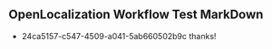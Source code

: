 ## OpenLocalization Workflow Test MarkDown
* 24ca5157-c547-4509-a041-5ab660502b9c thanks!

<!--HONumber=Sep16_HO1-->



